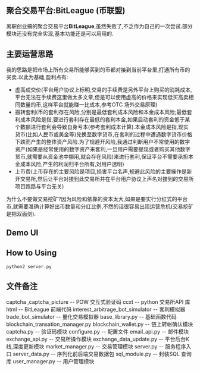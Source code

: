 
##  聚合交易平台:BitLeague (币联盟)

[](logo2.png)

[](logo1.png)

  离职创业搞的聚合交易平台**BitLeague**,虽然失败了,不乏作为自己的一次尝试.部分模块还没有完全实现,基本功能还是可以用用的.
  
  
##  主要运营思路
  
  我的思路是把市场上所有交易所能够买到的币都对接到当前平台里,打通所有币的买卖.以此为基础,盈利点有:

  * 虚高成交价(平台用户协议上标明,交易的手续费是另外平台上购买的消耗成本,平台无法在手续费这里做太多文章,但是可以使用虚高的价格来实现低买高卖相同数量的币,这样平台就能赚一比成本,参考OTC 场外交易原理)
  * 搬转套利(币的套利存在风险,分别是最低套利成本风险和本金成本风险;最低套利成本风险是指,要进行套利存在最低的套利本金,如果启动套利的资金低于某个数额进行套利会导致自身亏本(参考套利成本计算).本金成本风险是指,现实货币(比如人民币或美金等)兑换至数字货币,在套利的过程中遭遇数字货币价格下跌而产生的整体资产风险.为了规避开风险,我通过判断用户不常使用的数字资产(如果是经常使用的数字资产来套利,一旦用户需要提现或者购买其他数字货币,就需要从资金池中挪用,就会存在风险)来进行套利,保证平台不需要承担本金成本风险,产生的利润归平台所有,对用户透明)
  * 上币费(上币存在的主要风险是项目,损害平台名声,规避此风险的主要操作是新开交易所,然后让平台对接到此交易所并在平台用户协议上声名对接到的交易所项目跑路与平台无关)

  为什么不要做交易挖矿?因为风险和依靠的资本太大,如果是要实行分红式的平台币,就需要准确计算好出币数量和分红比例,不然的话很容易出现运营危机(交易挖矿是把双面剑).


## Demo UI

[](design.jpg)


## How to Using

  `python2 server.py`


## 文件备注

  captcha ,captcha_picture  --  POW 交互式验证码
  ccxt  --  python 交易所API 库
  html  --  BitLeague 前端代码
  interest_arbitrage_bot_simulator  --  套利模拟器
  trade_bot_simulator  --  量化交易模拟器
  base_library.py  --  基础函数代码
  blockchain_transation_manager.py blockchain_wallet.py  --  链上转帐确认模块
  captcha.py  --  验证码模块
  configure.py  --  配置文件
  email_api.py  --  邮件模块
  exchange_api.py  --  交易所操作模块
  exchange_data_update.py  --  平台后台K 线,深度更新模块
  market_manager.py  --  交易管理模块
  server.py  --  服务程序入口
  server_data.py  --  序列化前后端交易数据包
  sql_module.py  --  封装SQL 查询库
  user_manager.py  --  用户管理模块

